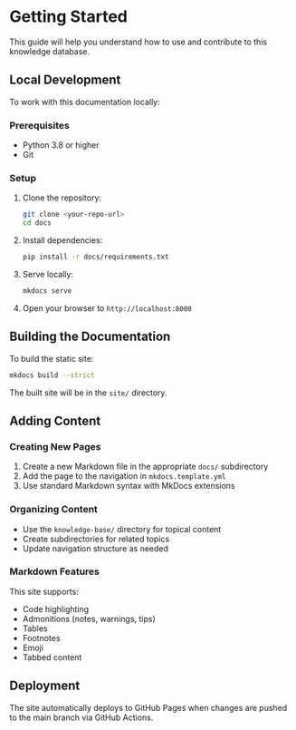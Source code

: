 # Getting Started

This guide will help you understand how to use and contribute to this knowledge database.

## Local Development

To work with this documentation locally:

### Prerequisites

- Python 3.8 or higher
- Git

### Setup

1. Clone the repository:
   ```bash
   git clone <your-repo-url>
   cd docs
   ```

2. Install dependencies:
   ```bash
   pip install -r docs/requirements.txt
   ```

3. Serve locally:
   ```bash
   mkdocs serve
   ```

4. Open your browser to `http://localhost:8000`

## Building the Documentation

To build the static site:

```bash
mkdocs build --strict
```

The built site will be in the `site/` directory.

## Adding Content

### Creating New Pages

1. Create a new Markdown file in the appropriate `docs/` subdirectory
2. Add the page to the navigation in `mkdocs.template.yml`
3. Use standard Markdown syntax with MkDocs extensions

### Organizing Content

- Use the `knowledge-base/` directory for topical content
- Create subdirectories for related topics
- Update navigation structure as needed

### Markdown Features

This site supports:

- Code highlighting
- Admonitions (notes, warnings, tips)
- Tables
- Footnotes
- Emoji
- Tabbed content

## Deployment

The site automatically deploys to GitHub Pages when changes are pushed to the main branch via GitHub Actions.